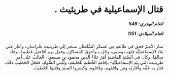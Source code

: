 <h1 dir="rtl">قتال الإسماعيلية في طريثيث .</h1>

<h5 dir="rtl">العام الهجري:  546

العام الميلادي: 1151

</h5>

<p dir="rtl">سار الأميرُ قجق في طائفةٍ مِن عَسكَرِ السُّلطان سنجر إلى طريثيث بخُراسان، وأغار على بلادِ الإسماعيليَّةِ فنَهَب وسَبى، وخَرَّب وأحرَقَ المساكِنَ، وفعل بهم أفاعيلَ عَظيمةً، وعاد سالِمًا، وكان في السَّنةِ الماضيةِ أمَرَ علاءُ الدين محمود بن مسعود- الغالبُ على أمر طريثيث التي بِيَدِ الإسماعيليَّةِ- بإقامةِ الخُطبةِ للخَليفةِ، ولُبْسِ السَّوادِ، ففَعَلَ الخَطيبُ ذلك، فثار به عَمُّه وأقاربُه ومَن وافَقَهم، وقاتلوه، وكسَروا المِنبَرَ وقتلوا الخَطيبَ.</p></br>

